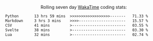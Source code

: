 <p align="center">Rolling seven day <a href="https://wakatime.com/@syrkis"/>WakaTime</a> coding stats:</p>
<!--START_SECTION:waka-->

```txt
Python       13 hrs 59 mins  >>>>>>>>>>>>>>>>>>-------   71.33 %
Markdown     3 hrs 3 mins    >>>>---------------------   15.57 %
CSV          41 mins         >------------------------   03.55 %
Svelte       38 mins         >------------------------   03.30 %
Lua          32 mins         >------------------------   02.74 %
```

<!--END_SECTION:waka-->
